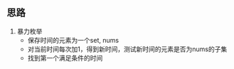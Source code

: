 ##  思路

1. 暴力枚举
    - 保存时间的元素为一个set, nums
    - 对当前时间每次加1，得到新时间，测试新时间的元素是否为nums的子集
    - 找到第一个满足条件的时间